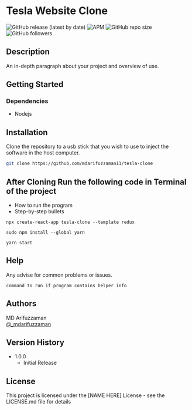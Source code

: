 # Tesla Website Clone

![GitHub release (latest by date)](https://img.shields.io/github/v/release/mdarifuzzaman11/Carfax_VIN_Automations?style=for-the-badge) 
![APM](https://img.shields.io/apm/l/test?style=for-the-badge)
![GitHub repo size](https://img.shields.io/github/repo-size/mdarifuzzaman11/Carfax_VIN_Automations?style=for-the-badge)
![GitHub followers](https://img.shields.io/github/followers/mdarifuzzaman11?style=for-the-badge)

## Description

An in-depth paragraph about your project and overview of use.

## Getting Started

### Dependencies

* Nodejs


## Installation

Clone the repository to a usb stick that you wish to use to inject the software in the host computer.

```bash
git clone https://github.com/mdarifuzzaman11/tesla-clone
```

## After Cloning Run the following code in Terminal of the project

* How to run the program
* Step-by-step bullets

```
npx create-react-app tesla-clone --template redux
```
```
sudo npm install --global yarn
```
```
yarn start
```

## Help

Any advise for common problems or issues.
```
command to run if program contains helper info
```

## Authors
MD Arifuzzaman 
<br />
[@_mdarifuzzaman](https://instagram.com/_mdarifuzzaman)

## Version History


* 1.0.0
    * Initial Release

## License

This project is licensed under the [NAME HERE] License - see the LICENSE.md file for details
